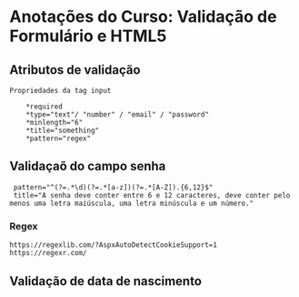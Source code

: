 # Anotações do Curso: Validação de Formulário e HTML5


## Atributos de validação
    
    Propriedades da tag input

        *required
        *type="text"/ "number" / "email" / "password"
        *minlength="6"
        *title="something"
        *pattern="regex"
    
## Validaçaõ do campo senha

     pattern="^(?=.*\d)(?=.*[a-z])(?=.*[A-Z]).{6,12}$" 
     title="A senha deve conter entre 6 e 12 caracteres, deve conter pelo menos uma letra maiúscula, uma letra minúscula e um número."

### Regex

    https://regexlib.com/?AspxAutoDetectCookieSupport=1
    https://regexr.com/


## Validação de data de nascimento

    
    
